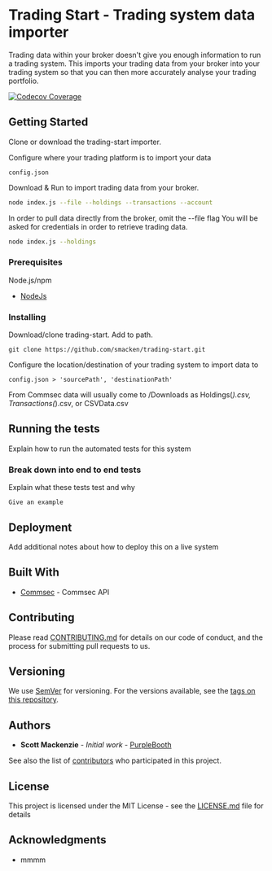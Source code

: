 # Trading Start - Trading system data importer

Trading data within your broker doesn't give you enough information to run a trading system.
This imports your trading data from your broker into your trading system so that you can then
more accurately analyse your trading portfolio.

[![Codecov Coverage](https://img.shields.io/codecov/c/github/smacken/trading-start/&lt;master>.svg?style=flat-square)](https://codecov.io/gh/smaken/trading-start/)

## Getting Started

Clone or download the trading-start importer.

Configure where your trading platform is to import your data

```
config.json
```

Download & Run to import trading data from your broker.

```bash
node index.js --file --holdings --transactions --account
```

In order to pull data directly from the broker, omit the --file flag
You will be asked for credentials in order to retrieve trading data.
```bash
node index.js --holdings
```
### Prerequisites

Node.js/npm
* [NodeJs](https://nodejs.org/en/download/)

### Installing

Download/clone trading-start. Add to path.

```
git clone https://github.com/smacken/trading-start.git
```

Configure the location/destination of your trading system to import data to

```
config.json > 'sourcePath', 'destinationPath'
```
From Commsec data will usually come to /Downloads as Holdings(*).csv, Transactions(*).csv, or CSVData.csv

## Running the tests

Explain how to run the automated tests for this system

### Break down into end to end tests

Explain what these tests test and why

```
Give an example
```

## Deployment

Add additional notes about how to deploy this on a live system

## Built With

* [Commsec](https://github.com/Malvineous/commsecjs) - Commsec API

## Contributing

Please read [CONTRIBUTING.md](https://gist.github.com/PurpleBooth/b24679402957c63ec426) for details on our code of conduct, and the process for submitting pull requests to us.

## Versioning

We use [SemVer](http://semver.org/) for versioning. For the versions available, see the [tags on this repository](https://github.com/your/project/tags). 

## Authors

* **Scott Mackenzie** - *Initial work* - [PurpleBooth](https://github.com/smacken)

See also the list of [contributors](https://github.com/trading-start/contributors) who participated in this project.

## License

This project is licensed under the MIT License - see the [LICENSE.md](LICENSE.md) file for details

## Acknowledgments

* mmmm
